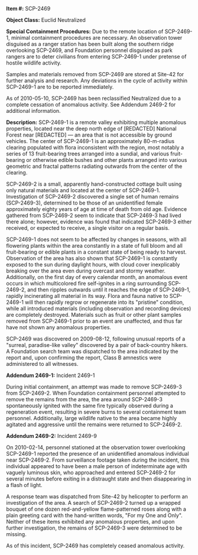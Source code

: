 **Item #:** SCP-2469

**Object Class:** Euclid Neutralized

**Special Containment Procedures:** Due to the remote location of SCP-2469-1, minimal containment procedures are necessary. An observation tower disguised as a ranger station has been built along the southern ridge overlooking SCP-2469, and Foundation personnel disguised as park rangers are to deter civilians from entering SCP-2469-1 under pretense of hostile wildlife activity.

Samples and materials removed from SCP-2469 are stored at Site-42 for further analysis and research. Any deviations in the cycle of activity within SCP-2469-1 are to be reported immediately.

As of 2010-05-10, SCP-2469 has been reclassified Neutralized due to a complete cessation of anomalous activity. See Addendum 2469-2 for additional information.

**Description:** SCP-2469-1 is a remote valley exhibiting multiple anomalous properties, located near the deep north edge of \[REDACTED\] National Forest near \[REDACTED\] — an area that is not accessible by ground vehicles. The center of SCP-2469-1 is an approximately 80-m-radius clearing populated with flora inconsistent with the region, most notably a series of 13 fruit-bearing trees arranged into a sundial, and various fruit-bearing or otherwise edible bushes and other plants arranged into various geometric and fractal patterns radiating outwards from the center of the clearing.

SCP-2469-2 is a small, apparently hand-constructed cottage built using only natural materials and located at the center of SCP-2469-1. Investigation of SCP-2469-2 discovered a single set of human remains (SCP-2469-3), determined to be those of an unidentified female approximately eighty years of age at time of death from old age. Evidence gathered from SCP-2469-2 seem to indicate that SCP-2469-3 had lived there alone; however, evidence was found that indicated SCP-2469-3 either received, or expected to receive, a single visitor on a regular basis.

SCP-2469-1 does not seem to be affected by changes in seasons, with all flowering plants within the area constantly in a state of full bloom and all fruit-bearing or edible plants in a constant state of being ready to harvest. Observation of the area has also shown that SCP-2469-1 is constantly exposed to the sun during daylight hours, with cloud cover inexplicably breaking over the area even during overcast and stormy weather. Additionally, on the first day of every calendar month, an anomalous event occurs in which multicolored fire self-ignites in a ring surrounding SCP-2469-2, and then ripples outwards until it reaches the edge of SCP-2469-1, rapidly incinerating all material in its way. Flora and fauna native to SCP-2469-1 will then rapidly regrow or regenerate into its "pristine" condition, while all introduced materials (including observation and recording devices) are completely destroyed. Materials such as fruit or other plant samples removed from SCP-2469-1 prior to an event are unaffected, and thus far have not shown any anomalous properties.

SCP-2469 was discovered on 2009-08-12, following unusual reports of a "surreal, paradise-like valley" discovered by a pair of back-country hikers. A Foundation search team was dispatched to the area indicated by the report and, upon confirming the report, Class B amnestics were administered to all witnesses.

**Addendum 2469-1:** Incident 2469-1

During initial containment, an attempt was made to remove SCP-2469-3 from SCP-2469-2. When Foundation containment personnel attempted to remove the remains from the area, the area around SCP-2469-3 spontaneously ignited with the same fire typically observed during a regeneration event, resulting in severe burns to several containment team personnel. Additionally, large wildlife native to the area became highly agitated and aggressive until the remains were returned to SCP-2469-2.

**Addendum 2469-2:** Incident 2469-9

On 2010-02-14, personnel stationed at the observation tower overlooking SCP-2469-1 reported the presence of an unidentified anomalous individual near SCP-2469-2. From surveillance footage taken during the incident, this individual appeared to have been a male person of indeterminate age with vaguely luminous skin, who approached and entered SCP-2469-2 for several minutes before exiting in a distraught state and then disappearing in a flash of light.

A response team was dispatched from Site-42 by helicopter to perform an investigation of the area. A search of SCP-2469-2 turned up a wrapped bouquet of one dozen red-and-yellow flame-patterned roses along with a plain greeting card with the hand-written words, "For my One and Only". Neither of these items exhibited any anomalous properties, and upon further investigation, the remains of SCP-2469-3 were determined to be missing.

As of this incident, SCP-2469 has completely ceased anomalous activity.